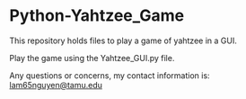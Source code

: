 # Python-Yahtzee_Game
This repository holds files to play a game of yahtzee in a GUI. 

Play the game using the Yahtzee_GUI.py file.

Any questions or concerns, my contact information is: lam65nguyen@tamu.edu
